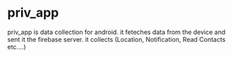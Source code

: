 # priv_app

priv_app is data collection for android. it feteches data from the device and sent it the firebase server. it collects (Location, Notification, Read Contacts etc....)
